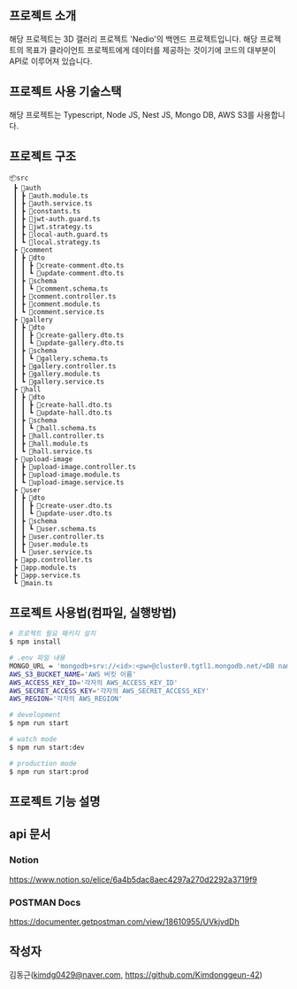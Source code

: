 ## 프로젝트 소개

해당 프로젝트는 3D 갤러리 프로젝트 'Nedio'의 백엔드 프로젝트입니다. 
해당 프로젝트의 목표가 클라이언트 프로젝트에게 데이터를 제공하는 것이기에 코드의 대부분이 API로 이루어져 있습니다. 

## 프로젝트 사용 기술스택

해당 프로젝트는 Typescript, Node JS, Nest JS, Mongo DB, AWS S3를 사용합니다.

## 프로젝트 구조
```
📦src
 ┣ 📂auth
 ┃ ┣ 📜auth.module.ts
 ┃ ┣ 📜auth.service.ts
 ┃ ┣ 📜constants.ts
 ┃ ┣ 📜jwt-auth.guard.ts
 ┃ ┣ 📜jwt.strategy.ts
 ┃ ┣ 📜local-auth.guard.ts
 ┃ ┗ 📜local.strategy.ts
 ┣ 📂comment
 ┃ ┣ 📂dto
 ┃ ┃ ┣ 📜create-comment.dto.ts
 ┃ ┃ ┗ 📜update-comment.dto.ts
 ┃ ┣ 📂schema
 ┃ ┃ ┗ 📜comment.schema.ts
 ┃ ┣ 📜comment.controller.ts
 ┃ ┣ 📜comment.module.ts
 ┃ ┗ 📜comment.service.ts
 ┣ 📂gallery
 ┃ ┣ 📂dto
 ┃ ┃ ┣ 📜create-gallery.dto.ts
 ┃ ┃ ┗ 📜update-gallery.dto.ts
 ┃ ┣ 📂schema
 ┃ ┃ ┗ 📜gallery.schema.ts
 ┃ ┣ 📜gallery.controller.ts
 ┃ ┣ 📜gallery.module.ts
 ┃ ┗ 📜gallery.service.ts
 ┣ 📂hall
 ┃ ┣ 📂dto
 ┃ ┃ ┣ 📜create-hall.dto.ts
 ┃ ┃ ┗ 📜update-hall.dto.ts
 ┃ ┣ 📂schema
 ┃ ┃ ┗ 📜hall.schema.ts
 ┃ ┣ 📜hall.controller.ts
 ┃ ┣ 📜hall.module.ts
 ┃ ┗ 📜hall.service.ts
 ┣ 📂upload-image
 ┃ ┣ 📜upload-image.controller.ts
 ┃ ┣ 📜upload-image.module.ts
 ┃ ┗ 📜upload-image.service.ts
 ┣ 📂user
 ┃ ┣ 📂dto
 ┃ ┃ ┣ 📜create-user.dto.ts
 ┃ ┃ ┗ 📜update-user.dto.ts
 ┃ ┣ 📂schema
 ┃ ┃ ┗ 📜user.schema.ts
 ┃ ┣ 📜user.controller.ts
 ┃ ┣ 📜user.module.ts
 ┃ ┗ 📜user.service.ts
 ┣ 📜app.controller.ts
 ┣ 📜app.module.ts
 ┣ 📜app.service.ts
 ┗ 📜main.ts
```

## 프로젝트 사용법(컴파일, 실행방법)

```bash
# 프로젝트 필요 패키지 설치
$ npm install
```

```bash
# .env 파일 내용
MONGO_URL = 'mongodb+srv://<id>:<pw>@cluster0.tgtl1.mongodb.net/<DB name>?retryWrites=true&w=majority'
AWS_S3_BUCKET_NAME='AWS 버킷 이름'
AWS_ACCESS_KEY_ID='각자의 AWS_ACCESS_KEY_ID'
AWS_SECRET_ACCESS_KEY='각자의 AWS_SECRET_ACCESS_KEY'
AWS_REGION='각자의 AWS_REGION'
```

```bash
# development
$ npm run start

# watch mode
$ npm run start:dev

# production mode
$ npm run start:prod
```

## 프로젝트 기능 설명

## api 문서
### Notion
https://www.notion.so/elice/6a4b5dac8aec4297a270d2292a3719f9

### POSTMAN Docs
https://documenter.getpostman.com/view/18610955/UVkjvdDh

## 작성자
김동근(kimdg0429@naver.com, https://github.com/Kimdonggeun-42)
